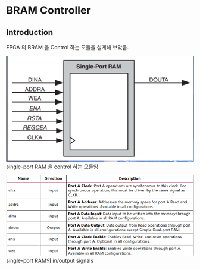 # BRAM Controller
## Introduction
FPGA 의 BRAM 을 Control 하는 모듈을 설계해 보았음.

![bram](bram.png)
single-port RAM 을 control 하는 모듈임

![bram_signals](inoutput.png)
single-port RAM의 in/output signals
